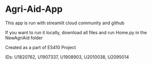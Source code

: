 # Agri-Aid-App
This app is run with streamlit cloud community and github

If you want to run it locally, download all files and run Home.py in the NewAgriAid folder

Created as a part of ES410 Project

IDs: U1820762, U1907337, U1908903, U2010038, U2095014

